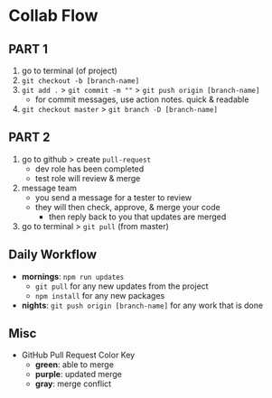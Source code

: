 # Collab Flow

## PART 1
1. go to terminal (of project)
2. `git checkout -b [branch-name]`
3. `git add .` > `git commit -m ""` > `git push origin [branch-name]`
   - for commit messages, use action notes. quick & readable
4. `git checkout master` > `git branch -D [branch-name]`

## PART 2
1. go to github > create `pull-request`
   - dev role has been completed
   - test role will review & merge
2. message team
   - you send a message for a tester to review
   - they will then check, approve, & merge your code
     - then reply back to you that updates are merged
3. go to terminal > `git pull` (from master)

## Daily Workflow
- **mornings**: `npm run updates`
  - `git pull` for any new updates from the project
  - `npm install` for any new packages
- **nights**: `git push origin [branch-name]` for any work that is done

## Misc
- GitHub Pull Request Color Key
  - **green**: able to merge
  - **purple**: updated merge
  - **gray**: merge conflict